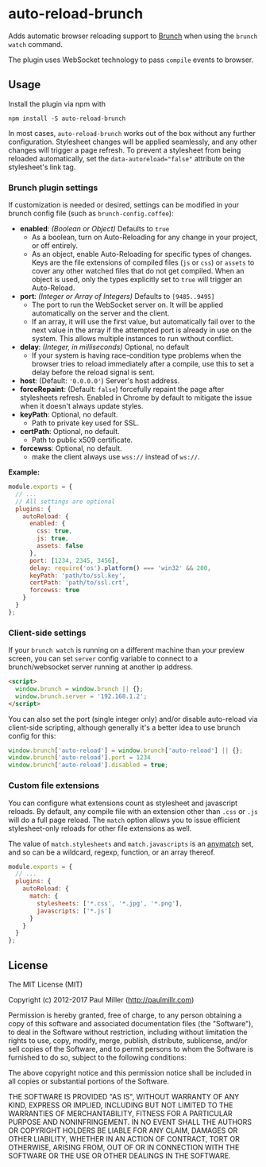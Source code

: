 # auto-reload-brunch

Adds automatic browser reloading support to [Brunch] when using the `brunch watch` command.

The plugin uses WebSocket technology to pass `compile` events to browser.

## Usage

Install the plugin via npm with

```
npm install -S auto-reload-brunch
```

In most cases, `auto-reload-brunch` works out of the box without any further configuration. Stylesheet changes will be applied seamlessly, and any other changes will trigger a page refresh. To prevent a stylesheet from being reloaded automatically, set the `data-autoreload="false"` attribute on the stylesheet's link tag.

### Brunch plugin settings

If customization is needed or desired, settings can be modified in your brunch config file (such as `brunch-config.coffee`):

* __enabled__: _(Boolean or Object)_ Defaults to `true`
  - As a boolean, turn on Auto-Reloading for any change in your project, or off entirely.
  - As an object, enable Auto-Reloading for specific types of changes. Keys are the file extensions of compiled files (`js` or `css`) or `assets` to cover any other watched files that do not get compiled. When an object is used, only the types explicitly set to `true` will trigger an Auto-Reload.
* __port__: _(Integer or Array of Integers)_ Defaults to `[9485..9495]`
  - The port to run the WebSocket server on. It will be applied automatically on the server and the client.
  - If an array, it will use the first value, but automatically fail over to the next value in the array if the attempted port is already in use on the system. This allows multiple instances to run without conflict.
* __delay__: _(Integer, in milliseconds)_ Optional, no default
  - If your system is having race-condition type problems when the browser tries to reload immediately after a compile, use this to set a delay before the reload signal is sent.
* __host__: (Default: `'0.0.0.0'`) Server's host address.
* __forceRepaint__: (Default: `false`) forcefully repaint the page after stylesheets refresh. Enabled in Chrome by default to mitigate the issue when it doesn't always update styles.
* __keyPath__: Optional, no default.
  - Path to private key used for SSL.
* __certPath__: Optional, no default.
  - Path to public x509 certificate.
* __forcewss__: Optional, no default.
  - make the client always use `wss://` instead of `ws://`.

**Example:**

```js
module.exports = {
  // ...
  // All settings are optional
  plugins: {
    autoReload: {
      enabled: {
        css: true,
        js: true,
        assets: false
      },
      port: [1234, 2345, 3456],
      delay: require('os').platform() === 'win32' && 200,
      keyPath: 'path/to/ssl.key',
      certPath: 'path/to/ssl.crt',
      forcewss: true
    }
  }
};
```

### Client-side settings

If your `brunch watch` is running on a different machine than your preview screen, you can set `server` config variable to connect to a brunch/websocket server running at another ip address.

```html
<script>
  window.brunch = window.brunch || {};
  window.brunch.server = '192.168.1.2';
</script>
```

You can also set the port (single integer only) and/or disable auto-reload via client-side scripting, although generally it's a better idea to use brunch config for this:

```js
window.brunch['auto-reload'] = window.brunch['auto-reload'] || {};
window.brunch['auto-reload'].port = 1234
window.brunch['auto-reload'].disabled = true;
```

### Custom file extensions

You can configure what extensions count as stylesheet and javascript reloads. By default, any compile file with an extension other than `.css` or `.js` will do a full page reload. The `match` option allows you to issue efficient stylesheet-only reloads for other file extensions as well.

The value of `match.stylesheets` and `match.javascripts` is an [anymatch] set, and so can be a wildcard, regexp, function, or an array thereof.

```js
module.exports = {
  // ...
  plugins: {
    autoReload: {
      match: {
        stylesheets: ['*.css', '*.jpg', '*.png'],
        javascripts: ['*.js']
      }
    }
  }
};
```

## License

The MIT License (MIT)

Copyright (c) 2012-2017 Paul Miller (http://paulmillr.com)

Permission is hereby granted, free of charge, to any person obtaining a copy
of this software and associated documentation files (the "Software"), to deal
in the Software without restriction, including without limitation the rights
to use, copy, modify, merge, publish, distribute, sublicense, and/or sell
copies of the Software, and to permit persons to whom the Software is
furnished to do so, subject to the following conditions:

The above copyright notice and this permission notice shall be included in
all copies or substantial portions of the Software.

THE SOFTWARE IS PROVIDED "AS IS", WITHOUT WARRANTY OF ANY KIND, EXPRESS OR
IMPLIED, INCLUDING BUT NOT LIMITED TO THE WARRANTIES OF MERCHANTABILITY,
FITNESS FOR A PARTICULAR PURPOSE AND NONINFRINGEMENT. IN NO EVENT SHALL THE
AUTHORS OR COPYRIGHT HOLDERS BE LIABLE FOR ANY CLAIM, DAMAGES OR OTHER
LIABILITY, WHETHER IN AN ACTION OF CONTRACT, TORT OR OTHERWISE, ARISING FROM,
OUT OF OR IN CONNECTION WITH THE SOFTWARE OR THE USE OR OTHER DEALINGS IN
THE SOFTWARE.

<!-- References -->

[brunch]: http://brunch.io
[anymatch]: https://www.npmjs.com/package/anymatch
